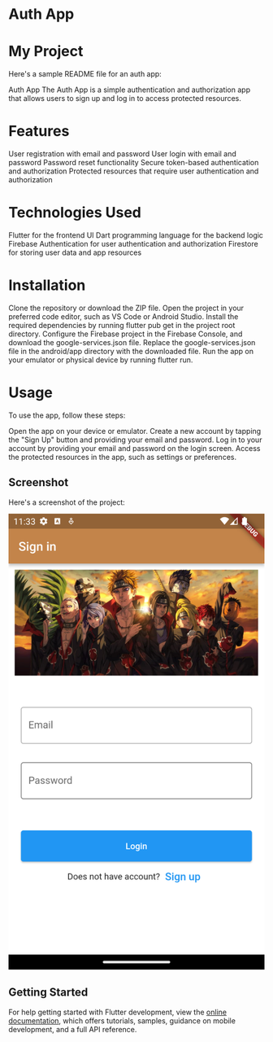 # Auth App

# My Project

Here's a sample README file for an auth app:

Auth App
The Auth App is a simple authentication and authorization app that allows users to sign up and log in to access protected resources.

# Features

User registration with email and password
User login with email and password
Password reset functionality
Secure token-based authentication and authorization
Protected resources that require user authentication and authorization
# Technologies Used

Flutter for the frontend UI
Dart programming language for the backend logic
Firebase Authentication for user authentication and authorization
Firestore for storing user data and app resources
# Installation

Clone the repository or download the ZIP file.
Open the project in your preferred code editor, such as VS Code or Android Studio.
Install the required dependencies by running flutter pub get in the project root directory.
Configure the Firebase project in the Firebase Console, and download the google-services.json file.
Replace the google-services.json file in the android/app directory with the downloaded file.
Run the app on your emulator or physical device by running flutter run.
# Usage

To use the app, follow these steps:

Open the app on your device or emulator.
Create a new account by tapping the "Sign Up" button and providing your email and password.
Log in to your account by providing your email and password on the login screen.
Access the protected resources in the app, such as settings or preferences.


## Screenshot

Here's a screenshot of the project:

![Project Screenshot](./assets/Screenshot.png)


## Getting Started


For help getting started with Flutter development, view the
[online documentation](https://docs.flutter.dev/), which offers tutorials,
samples, guidance on mobile development, and a full API reference.
